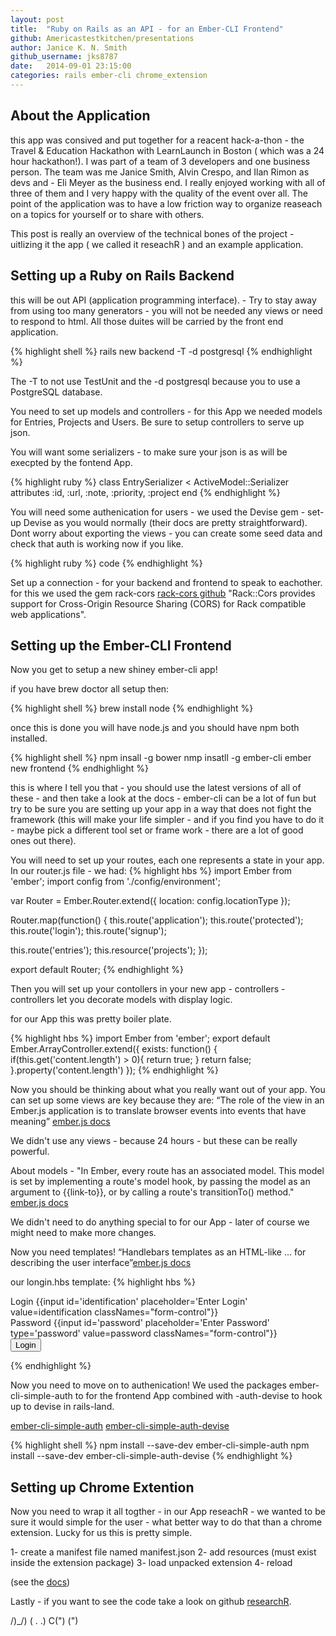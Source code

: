 ```yaml
---
layout: post
title:  "Ruby on Rails as an API - for an Ember-CLI Frontend"
github: Americastestkitchen/presentations
author: Janice K. N. Smith 
github_username: jks8787
date:   2014-09-01 23:15:00
categories: rails ember-cli chrome_extension
---
```


## About the Application
this app was consived and put together for a reacent hack-a-thon - the Travel & Education Hackathon with LearnLaunch in Boston ( which was a 24 hour hackathon!). I was part of a team of 3 developers and one business person. The team was me Janice Smith, Alvin Crespo, and Ilan Rimon as devs and - Eli Meyer as the business end. I really enjoyed working with all of three of them and I very happy with the quality of the event over all. The point of the application was to have a low friction way to organize reaseach on a topics for yourself or to share with others. 

This post is really an overview of the technical bones of the project - uitlizing it the app ( we called it reseachR ) and an example application.

## Setting up a Ruby on Rails Backend
this will be out API (application programming interface). - Try to stay away from using too many generators - you will not be needed any views or need to respond to html. All those duites will be carried by the front end application. 

{% highlight shell %}
rails new backend -T -d postgresql
{% endhighlight %}

The -T to not use TestUnit and the -d postgresql because you to use a PostgreSQL database.

You need to set up models and controllers - for this App we needed models for Entries, Projects and Users. Be sure to setup controllers to serve up json.

You will want some serializers - to make sure your json is as will be execpted by the fontend App.

{% highlight ruby %}
class EntrySerializer < ActiveModel::Serializer
	attributes :id, :url, :note, :priority, :project
end
{% endhighlight %}

You will need some authenication for users - we used the Devise gem - set-up Devise as you would normally (their docs are pretty straightforward). Dont worry about exporting the views - you can create some seed data and check that auth is working now if you like.

{% highlight ruby %}
  code
{% endhighlight %}

Set up a connection - for your backend and frontend to speak to eachother. for this we used the gem rack-cors [rack-cors github](https://github.com/cyu/rack-cors) "Rack::Cors provides support for Cross-Origin Resource Sharing (CORS) for Rack compatible web applications".

## Setting up the Ember-CLI Frontend
Now you get to setup a new shiney ember-cli app!

if you have brew doctor all setup then:

{% highlight shell %}
brew install node
{% endhighlight %}

once this is done you will have node.js and you should have npm both installed.

{% highlight shell %}
npm insall -g bower
nmp insatll -g ember-cli
ember new frontend
{% endhighlight %}

this is where I tell you that - you should use the latest versions of all of these - and then take a look at the docs - ember-cli can be a lot of fun but try to be sure you are setting up your app in a way that does not fight the framework (this will make your life simpler - and if you find you have to do it - maybe pick a different tool set or frame work - there are a lot of good ones out there). 

You will need to set up your routes, each one represents a state in your app.
In our  router.js file - we had:
{% highlight hbs %}
import Ember from 'ember';
import config from './config/environment';

var Router = Ember.Router.extend({
  location: config.locationType
});

Router.map(function() {
  this.route('application');
  this.route('protected');
  this.route('login');
  this.route('signup');

  this.route('entries');
  this.resource('projects');
});

export default Router;
{% endhighlight %}

Then you will set up your contollers in your new app - controllers  - controllers let you decorate models with display logic.

for our App  this was pretty boiler plate.

{% highlight hbs %}
import Ember from 'ember';
export default Ember.ArrayController.extend({
  exists: function() {
    if(this.get('content.length') > 0){
      return true;
    }
    return false;
  }.property('content.length')
});
{% endhighlight %}

Now you should be thinking about what you really want out of your app. You can set up some views are key because they are:  “The role of the view in an Ember.js application is to translate browser events into events that have meaning” [ember.js docs](http://emberjs.com/guides/views/)

We didn't use any views - because 24 hours - but these can be really powerful.

About models - "In Ember, every route has an associated model. This model is set by implementing a route's model hook, by passing the model as an argument to {{link-to}}, or by calling a route's transitionTo() method." [ember.js docs](http://emberjs.com/guides/models/)

We didn't need to do anything special to for our App - later of course we might need to make more changes. 

Now you need templates! “Handlebars templates as an HTML-like ... for describing the user interface”[ember.js docs](http://emberjs.com/guides/templates/)

our longin.hbs template:
{% highlight hbs %}
<form {{action 'authenticate' on='submit'}} role="form">
  <div class="form-group">
    <label for="identification">Login</label>
    {{input id='identification' placeholder='Enter Login' value=identification classNames="form-control"}}
  </div>
  <div class="form-group">
    <label for="password">Password</label>
    {{input id='password' placeholder='Enter Password' type='password' value=password classNames="form-control"}}
  </div>
  <button type="submit" class="btn btn-primary">Login</button>
</form>
{% endhighlight %}

Now you need to move on to authenication! 
We used the packages ember-cli-simple-auth to for the frontend App combined with  -auth-devise to hook up to devise in rails-land.

[ember-cli-simple-auth](https://github.com/simplabs/ember-cli-simple-auth)
[ember-cli-simple-auth-devise](https://github.com/simplabs/ember-cli-simple-auth-devise)

{% highlight shell %}
npm install --save-dev ember-cli-simple-auth
npm install --save-dev ember-cli-simple-auth-devise
{% endhighlight %}

## Setting up Chrome Extention 

Now you need to wrap it all togther - in our App reseachR - we wanted to be sure it would simple for the user - what better way to do that than a chrome extension. Lucky for us this is pretty simple. 

1- create a manifest file named manifest.json
2- add resources (must exist inside the extension package)
3- load unpacked extension
4- reload 

(see the [docs](https://developer.chrome.com/extensions/getstarted))

Lastly - if you want to see the code take a look on github [researchR](https://github.com/researchr).

   /)_/)
  ( .  .)
 C(") (")

